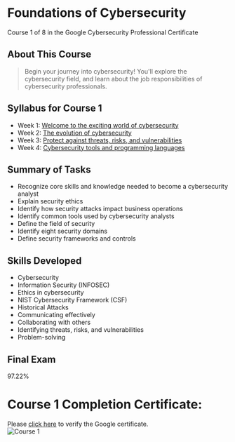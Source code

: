 # Foundations of Cybersecurity
Course 1 of 8 in the Google Cybersecurity Professional Certificate
## About This Course
> Begin your journey into cybersecurity! You'll explore the cybersecurity field, and learn about the job responsibilities of cybersecurity professionals.

## Syllabus for Course 1
- Week 1: [Welcome to the exciting world of cybersecurity](https://github.com/KailaniBailey/Google-Cybersecurity-Professional-Certificate/tree/main/Course%201%3A%20Foundations%20of%20cybersecurity/Week%201%3A%20Welcome%20to%20the%20exciting%20world%20of%20cybersecurity)
- Week 2: [The evolution of cybersecurity](https://github.com/KailaniBailey/Google-Cybersecurity-Professional-Certificate/tree/main/Course%201%3A%20Foundations%20of%20cybersecurity/Week%202%3A%20The%20evolution%20of%20cybersecurity)
- Week 3: [Protect against threats, risks, and vulnerabilities](https://github.com/KailaniBailey/Google-Cybersecurity-Professional-Certificate/tree/main/Course%201%3A%20Foundations%20of%20cybersecurity/Week%203%3A%20Protect%20against%20threats%2C%20risks%2C%20and%20vulnerabilities)
- Week 4: [Cybersecurity tools and programming languages](https://github.com/KailaniBailey/Google-Cybersecurity-Professional-Certificate/tree/main/Course%201%3A%20Foundations%20of%20cybersecurity/Week%204%3A%20Cybersecurity%20tools%20and%20programming%20languages)

## Summary of Tasks
- Recognize core skills and knowledge needed to become a cybersecurity analyst
- Explain security ethics
- Identify how security attacks impact business operations
- Identify common tools used by cybersecurity analysts
- Define the field of security
- Identify eight security domains
- Define security frameworks and controls

## Skills Developed
- Cybersecurity
- Information Security (INFOSEC)
- Ethics in cybersecurity
- NIST Cybersecurity Framework (CSF)
- Historical Attacks
- Communicating effectively
- Collaborating with others
- Identifying threats, risks, and vulnerabilities
- Problem-solving

## Final Exam
97.22%
# Course 1 Completion Certificate:
Please [click here](https://www.coursera.org/account/accomplishments/verify/TR2KM9MQC8QV) to verify the Google certificate. <br>
![Course 1](https://github.com/KailaniBailey/Google-Cybersecurity-Professional-Certificate/assets/158431578/d902ba0f-f61c-4f22-ae96-16849213c833)


